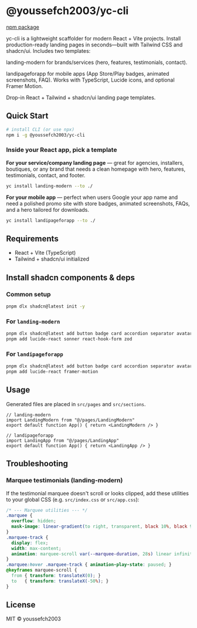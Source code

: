 # @youssefch2003/yc-cli

[npm package](https://www.npmjs.com/package/@youssefch2003/yc-cli)


yc-cli is a lightweight scaffolder for modern React + Vite projects. Install production-ready landing pages in seconds—built with Tailwind CSS and shadcn/ui. Includes two templates:

landing-modern for brands/services (hero, features, testimonials, contact).

landipageforapp for mobile apps (App Store/Play badges, animated screenshots, FAQ).
Works with TypeScript, Lucide icons, and optional Framer Motion.

Drop-in React + Tailwind + shadcn/ui landing page templates.

## Quick Start
```bash
# install CLI (or use npx)
npm i -g @youssefch2003/yc-cli
```

### Inside your React app, pick a template

**For your service/company landing page** — great for agencies, installers, boutiques, or any brand that needs a clean homepage with hero, features, testimonials, contact, and footer.
```bash
yc install landing-modern --to ./
```

**For your mobile app** — perfect when users Google your app name and need a polished promo site with store badges, animated screenshots, FAQs, and a hero tailored for downloads.
```bash
yc install landipageforapp --to ./
```

## Requirements
- React + Vite (TypeScript)
- Tailwind + shadcn/ui initialized

## Install shadcn components & deps

### Common setup
```bash
pnpm dlx shadcn@latest init -y
```

### For `landing-modern`
```bash
pnpm dlx shadcn@latest add button badge card accordion separator avatar sheet input textarea label checkbox form
pnpm add lucide-react sonner react-hook-form zod
```

### For `landipageforapp`
```bash
pnpm dlx shadcn@latest add button badge card accordion separator avatar sheet
pnpm add lucide-react framer-motion
```

## Usage
Generated files are placed in `src/pages` and `src/sections`.

```tsx
// landing-modern
import LandingModern from "@/pages/LandingModern"
export default function App() { return <LandingModern /> }

// landipageforapp
import LandingApp from "@/pages/LandingApp"
export default function App() { return <LandingApp /> }
```

## Troubleshooting

### Marquee testimonials (landing-modern)
If the testimonial marquee doesn't scroll or looks clipped, add these utilities to your global CSS (e.g. `src/index.css` or `src/app.css`):

```css
/* --- Marquee utilities --- */
.marquee {
  overflow: hidden;
  mask-image: linear-gradient(to right, transparent, black 10%, black 90%, transparent);
}
.marquee-track {
  display: flex;
  width: max-content;
  animation: marquee-scroll var(--marquee-duration, 28s) linear infinite;
}
.marquee:hover .marquee-track { animation-play-state: paused; }
@keyframes marquee-scroll {
  from { transform: translateX(0); }
  to   { transform: translateX(-50%); }
}
```

## License
MIT © youssefch2003
